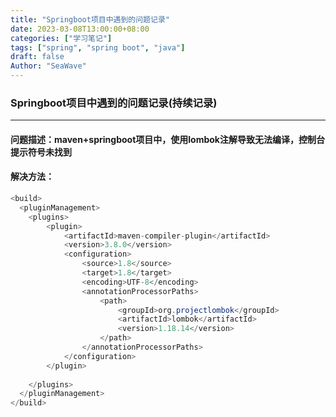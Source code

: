 ```yaml
---
title: "Springboot项目中遇到的问题记录"
date: 2023-03-08T13:00:00+08:00
categories: ["学习笔记"]
tags: ["spring", "spring boot", "java"]
draft: false
Author: "SeaWave"
---
```

### Springboot项目中遇到的问题记录(持续记录)
-----------------------
#### 问题描述：maven+springboot项目中，使用lombok注解导致无法编译，控制台提示符号未找到
#### 解决方法：
```java
<build>
  <pluginManagement>
    <plugins>
        <plugin>
            <artifactId>maven-compiler-plugin</artifactId>
            <version>3.8.0</version>
            <configuration>
                <source>1.8</source>
                <target>1.8</target>
                <encoding>UTF-8</encoding>
                <annotationProcessorPaths>
                    <path>
                        <groupId>org.projectlombok</groupId>
                        <artifactId>lombok</artifactId>
                        <version>1.18.14</version>
                    </path>
                </annotationProcessorPaths>
            </configuration>
        </plugin>
  
    </plugins>
  </pluginManagement>
</build>

```